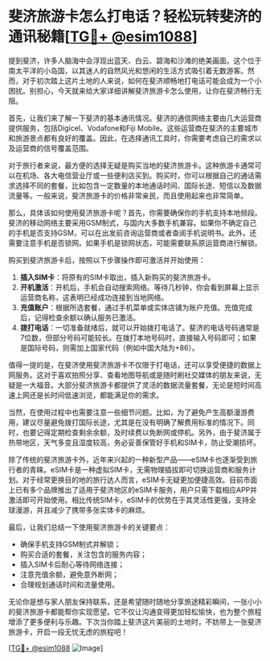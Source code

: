 # 斐济旅游卡怎么打电话？轻松玩转斐济的通讯秘籍[[TG💪+ @esim1088](https://t.me/s/esim1088)]

提到斐济，许多人脑海中会浮现出蓝天、白云、碧海和沙滩的绝美画面。这个位于南太平洋的小岛国，以其迷人的自然风光和悠闲的生活方式吸引着无数游客。然而，对于初次踏上这片土地的人来说，如何在斐济顺畅地打电话可能会成为一个小困扰。别担心，今天就来给大家详细讲解斐济旅游卡怎么使用，让你在斐济畅行无阻。

首先，让我们来了解一下斐济的基本通讯情况。斐济的通信网络主要由几大运营商提供服务，包括Digicel、Vodafone和Fiji Mobile。这些运营商在斐济的主要城市和旅游景点都有良好的覆盖。因此，在选择通讯工具时，你需要考虑自己的需求以及运营商的信号覆盖范围。

对于旅行者来说，最方便的选择无疑是购买当地的斐济旅游卡。这种旅游卡通常可以在机场、各大电信营业厅或一些便利店买到。购买时，你可以根据自己的通话需求选择不同的套餐，比如包含一定数量的本地通话时间、国际长途、短信以及数据流量等。一般来说，斐济旅游卡的价格非常亲民，而且使用起来也非常简单。

那么，具体该如何使用斐济旅游卡呢？首先，你需要确保你的手机支持本地频段。斐济的移动网络主要采用GSM制式，与国内大多数手机兼容。如果你不确定自己的手机是否支持GSM，可以在出发前咨询运营商或者查阅手机说明书。此外，还需要注意手机是否锁网。如果手机是锁网状态，可能需要联系原运营商进行解锁。

购买到斐济旅游卡后，按照以下步骤操作即可激活并开始使用：

1. **插入SIM卡**：将原有的SIM卡取出，插入新购买的斐济旅游卡。
2. **开机激活**：开机后，手机会自动搜索网络。等待几秒钟，你会看到屏幕上显示运营商名称，这表明已经成功连接到当地网络。
3. **充值账户**：根据所选套餐，通过手机菜单或实体店铺为账户充值。充值完成后，记得检查余额以确认服务已激活。
4. **拨打电话**：一切准备就绪后，就可以开始拨打电话了。斐济的电话号码通常是7位数，但部分号码可能较长。在拨打本地号码时，直接输入号码即可；如果是国际号码，则需加上国家代码（例如中国大陆为+86）。

值得一提的是，在斐济使用斐济旅游卡不仅限于打电话，还可以享受便捷的数据上网服务。这对于喜欢拍照分享、查看地图导航或是随时刷社交媒体的朋友来说，无疑是一大福音。大部分斐济旅游卡都提供了灵活的数据流量套餐，无论是短时间高速上网还是长时间低速浏览，都能满足你的需求。

当然，在使用过程中也需要注意一些细节问题。比如，为了避免产生高额漫游费用，建议尽量避免拨打国际长途，尤其是在没有明确了解费用标准的情况下。同时，也要记得定期检查剩余余额，及时续费以免断网或停机。另外，由于斐济属于热带地区，天气多变且湿度较高，务必妥善保管好手机和SIM卡，防止受潮损坏。

除了传统的斐济旅游卡外，近年来兴起的一种新型产品——eSIM卡也逐渐受到旅行者的青睐。eSIM卡是一种虚拟SIM卡，无需物理插拔即可切换运营商和服务计划。对于经常更换目的地的旅行达人而言，eSIM卡无疑更加便捷高效。目前市面上已有多个品牌推出了适用于斐济地区的eSIM卡服务，用户只需下载相应APP并激活即可开始使用。相比传统SIM卡，eSIM卡的优势在于其灵活性更强，支持全球漫游，并且减少了携带多张实体卡的麻烦。

最后，让我们总结一下使用斐济旅游卡的关键要点：
- 确保手机支持GSM制式并解锁；
- 购买合适的套餐，关注包含的服务内容；
- 插入SIM卡后耐心等待网络连接；
- 注意充值余额，避免意外断网；
- 合理规划通话时间和流量使用。

无论你是想与家人朋友保持联系，还是希望随时随地分享旅途精彩瞬间，一张小小的斐济旅游卡都能帮你实现愿望。它不仅让沟通变得更加轻松愉快，也为整个旅程增添了更多便利与乐趣。下次当你踏上斐济这片美丽的土地时，不妨带上一张斐济旅游卡，开启一段无忧无虑的旅程吧！

[[TG💪+ @esim1088](https://t.me/s/esim1088) ![Image](https://i.postimg.cc/4NQfJmqS/Snipaste-2025-05-13-00-14-12.png)]